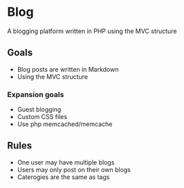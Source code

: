 # Blog
A blogging platform written in PHP using the MVC structure

## Goals
* Blog posts are written in Markdown
* Using the MVC structure

### Expansion goals
* Guest blogging
* Custom CSS files
* Use php memcached/memcache

## Rules
* One user may have multiple blogs
* Users may only post on their own blogs
* Caterogies are the same as tags
